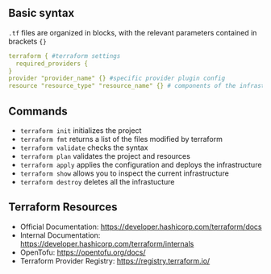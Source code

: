 ## Basic syntax
`.tf` files are organized in blocks, with the relevant parameters contained in brackets `{}`
```yml
terraform { #terraform settings
  required_providers {
}
provider "provider_name" {} #specific provider plugin config 
resource "resource_type" "resource_name" {} # components of the infrastructure
```
## Commands
* `terraform init` initializes the project
* `terraform fmt` returns a list of the files modified by terraform
* `terraform validate` checks the syntax
* `terraform plan` validates the project and resources
* `terraform apply` applies the configuration and deploys the infrastructure
* `terraform show` allows you to inspect the current infrastructure
* `terraform destroy` deletes all the infrastucture

## Terraform Resources

* Official Documentation: https://developer.hashicorp.com/terraform/docs
* Internal Documentation: https://developer.hashicorp.com/terraform/internals
* OpenTofu: https://opentofu.org/docs/
* Terraform Provider Registry: https://registry.terraform.io/
